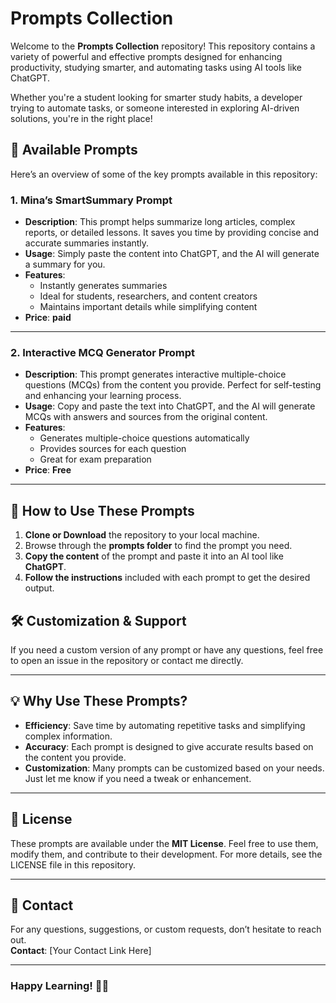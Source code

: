 # Prompts Collection

Welcome to the **Prompts Collection** repository! This repository contains a variety of powerful and effective prompts designed for enhancing productivity, studying smarter, and automating tasks using AI tools like ChatGPT.

Whether you're a student looking for smarter study habits, a developer trying to automate tasks, or someone interested in exploring AI-driven solutions, you're in the right place!

## 🚀 Available Prompts

Here’s an overview of some of the key prompts available in this repository:

### 1. **Mina’s SmartSummary Prompt**  
- **Description**: This prompt helps summarize long articles, complex reports, or detailed lessons. It saves you time by providing concise and accurate summaries instantly.
- **Usage**: Simply paste the content into ChatGPT, and the AI will generate a summary for you.  
- **Features**:  
  - Instantly generates summaries  
  - Ideal for students, researchers, and content creators  
  - Maintains important details while simplifying content  
- **Price**: **paid**

---

### 2. **Interactive MCQ Generator Prompt**  
- **Description**: This prompt generates interactive multiple-choice questions (MCQs) from the content you provide. Perfect for self-testing and enhancing your learning process.
- **Usage**: Copy and paste the text into ChatGPT, and the AI will generate MCQs with answers and sources from the original content.  
- **Features**:  
  - Generates multiple-choice questions automatically  
  - Provides sources for each question  
  - Great for exam preparation  
- **Price**: **Free**

---

## 📄 How to Use These Prompts

1. **Clone or Download** the repository to your local machine.
2. Browse through the **prompts folder** to find the prompt you need.
3. **Copy the content** of the prompt and paste it into an AI tool like **ChatGPT**.
4. **Follow the instructions** included with each prompt to get the desired output.

## 🛠️ Customization & Support

If you need a custom version of any prompt or have any questions, feel free to open an issue in the repository or contact me directly.

---

## 💡 Why Use These Prompts?

- **Efficiency**: Save time by automating repetitive tasks and simplifying complex information.
- **Accuracy**: Each prompt is designed to give accurate results based on the content you provide.
- **Customization**: Many prompts can be customized based on your needs. Just let me know if you need a tweak or enhancement.

---

## 📝 License

These prompts are available under the **MIT License**. Feel free to use them, modify them, and contribute to their development. For more details, see the LICENSE file in this repository.

---

## 📩 Contact

For any questions, suggestions, or custom requests, don’t hesitate to reach out.  
**Contact**: [Your Contact Link Here]

---

### Happy Learning! 🚀✨

